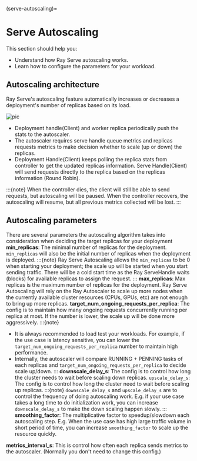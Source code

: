 (serve-autoscaling)=

# Serve Autoscaling

This section should help you:

- Understand how Ray Serve autoscaling works.
- Learn how to configure the parameters for your workload.


## Autoscaling architecture
Ray Serve's autoscaling feature automatically increases or decreases a deployment's number of replicas based on its load. 

![pic](https://raw.githubusercontent.com/ray-project/images/master/docs/serve/autoscaling.svg)

- Deployment handle(Client) and worker replica periodically push the stats to the autoscaler.
- The autoscaler requires serve handle queue metrics and replicas requests metrics to make decision whether to scale (up or down) the replicas.
- Deployment Handle(Client) keeps polling the replica stats from controller to get the updated replicas information. Serve Handle(Client) will send requests directly to the replica based on the replicas information (Round Robin).

:::{note}
When the controller dies, the client will still be able to send requests, but autoscaling will be paused. When the controller recovers, the autoscaling will resume, but all previous metrics collected will be lost.
:::

## Autoscaling parameters
There are several parameters the autoscaling algorithm takes into consideration when deciding the target replicas for your deployment
**min_replicas**: The minimal number of replicas for the deployment. ``min_replicas`` will also be the initial number of replicas when the deployment is deployed.
:::{note}
Ray Serve Autoscaling allows the `min_replicas` to be 0 when starting your deployment; the scale up will be started when you start sending traffic. There will be a cold start time as the Ray ServeHandle waits (blocks) for available replicas to assign the request.
:::
**max_replicas**: Max replicas is the maximum number of replicas for the deployment. Ray Serve Autoscaling will rely on the Ray Autoscaler to scale up more nodes when the currently available cluster resources (CPUs, GPUs, etc) are not enough to bring up more replicas. 
**target_num_ongoing_requests_per_replica**: The config is to maintain how many ongoing requests concurrently running per replica at most. If the number is lower, the scale up will be done more aggressively.
:::{note}
- It is always recommended to load test your workloads. For example, if the use case is latency sensitive, you can lower the `target_num_ongoing_requests_per_replica` number to maintain high performance.
- Internally, the autoscaler will compare RUNNING + PENNING tasks of each replicas and `target_num_ongoing_requests_per_replica` to decide scale up/down.
:::
**downscale_delay_s**: The config is to control how long the cluster needs to wait before scaling down replicas.
`upscale_delay_s`: The config is to control how long the cluster need to wait before scaling up replicas.
:::{note}
`downscale_delay_s` and `upscale_delay_s` are to control the frequency of doing autoscaling work. E.g. if your use case takes a long time to do initialization work, you can increase `downscale_delay_s` to make the down scaling happen slowly.
:::
**smoothing_factor**: The multiplicative factor to speedup/slowdown each autoscaling step. E.g. When the use case has high large traffic volume in short period of time, you can increase `smoothing_factor` to scale up the resource quickly.

**metrics_interval_s**: This is control how often each replica sends metrics to the autoscaler. (Normally you don't need to change this config.)
